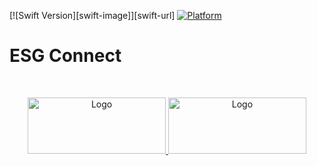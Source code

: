 [![Swift Version][swift-image]][swift-url]
[![Platform](https://img.shields.io/cocoapods/p/LFAlertController.svg?style=flat)](http://cocoapods.org/pods/LFAlertController)

# ESG Connect
<br />
<p align="center">
  <a href="https://canduru.net">
    <img src="https://user-images.githubusercontent.com/73294429/186248765-a5b646f6-77fe-4bea-9638-50bb746c01f2.png" alt="Logo" width="221" height="90">
    <img src="https://user-images.githubusercontent.com/73294429/186247733-fef260b6-0d34-4123-a54e-86eb9a8217fa.png" alt="Logo" width="221" height="90">
  </a>
</p>

